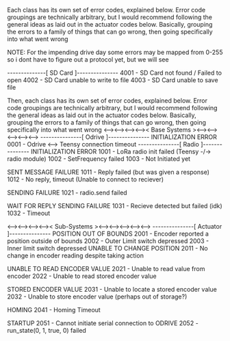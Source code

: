 Each class has its own set of error codes, explained below. Error code groupings are technically arbitrary, but I would recommend following the general ideas as laid out in the actuator codes below. Basically, grouping the errors to a family of things that can go wrong, then going specifically into what went wrong

NOTE: For the impending drive day some errors may be mapped from 0-255 so i dont have to figure out a protocol yet, but we will see

--------------[ SD Card ]---------------
    4001 - SD Card not found / Failed to open
    4002 - SD Card unable to write to file
    4003 - SD Card unable to save file

Then, each class has its own set of error codes, explained below. Error code groupings are technically arbitrary, but I would recommend following the general ideas as laid out in the actuator codes below. Basically, grouping the errors to a family of things that can go wrong, then going specifically into what went wrong
<--><--><--><-->< Base Systems ><--><--><--><--><-->
---------------[ Odrive ]---------------
INITIALIZATION ERROR
    0001 - Odrive <--> Teensy connection timeout
---------------[ Radio ]---------------
INITIALIZATION ERROR
    1001 - LoRa radio init failed (Teensy -/-> radio module)
    1002 - SetFrequency failed
    1003 - Not Initiated yet

SENT MESSAGE FAILURE
    1011 - Reply failed (but was given a response)
    1012 - No reply, timeout (Unable to connect to reciever)

SENDING FAILURE
    1021 - radio.send failed

WAIT FOR REPLY SENDING FAILURE
    1031 - Recieve detected but failed (idk)
    1032 - Timeout

<--><--><--><-->< Sub-Systems ><--><--><--><--><-->
---------------[ Actuator ]---------------
POSITION OUT OF BOUNDS
    2001 - Encoder reported a position outside of bounds
    2002 - Outer Limit switch depressed
    2003 - Inner limit switch depressed
UNABLE TO CHANGE POSITION
    2011 - No change in encoder reading despite taking action

UNABLE TO READ ENCODER VALUE
    2021 - Unable to read value from encoder
    2022 - Unable to read stored encoder value

STORED ENCODER VALUE
    2031 - Unable to locate a stored encoder value
    2032 - Unable to store encoder value (perhaps out of storage?)

HOMING
    2041 - Homing Timeout

STARTUP
    2051 - Cannot initiate serial connection to ODRIVE
    2052 - run_state(0, 1, true, 0) failed